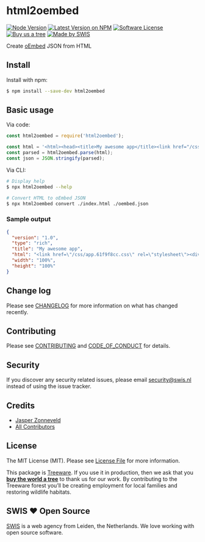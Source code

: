# html2oembed

[![Node Version](https://img.shields.io/node/v/html2oembed.svg?style=flat-square)](https://www.npmjs.com/package/html2oembed)
[![Latest Version on NPM](https://img.shields.io/npm/v/html2oembed.svg?style=flat-square)](https://www.npmjs.com/package/html2oembed)
[![Software License](https://img.shields.io/github/license/swisnl/html2oembed.svg?style=flat-square)](LICENSE.md)
[![Buy us a tree](https://img.shields.io/badge/Treeware-%F0%9F%8C%B3-lightgreen.svg?style=flat-square)](https://plant.treeware.earth/swisnl/html2oembed)
[![Made by SWIS](https://img.shields.io/badge/%F0%9F%9A%80-made%20by%20SWIS-%230737A9.svg?style=flat-square)](https://www.swis.nl)

Create [oEmbed](https://oembed.com/) JSON from HTML

## Install

Install with npm:
```bash
$ npm install --save-dev html2oembed
```

## Basic usage

Via code:
```js
const html2oembed = require('html2oembed');

const html = '<html><head><title>My awesome app</title><link href="/css/app.61f9f8cc.css" rel="stylesheet"></head><body><div id="app"></div><script type="text/javascript" src="/js/chunk-vendors.e42a3317.js"></script><script type="text/javascript" src="/js/app.c0e16a2e.js"></script></body></html>';
const parsed = html2oembed.parse(html);
const json = JSON.stringify(parsed);
```

Via CLI:
```bash
# Display help
$ npx html2oembed --help

# Convert HTML to oEmbed JSON
$ npx html2oembed convert ./index.html ./oembed.json
```

### Sample output

```json
{
  "version": "1.0",
  "type": "rich",
  "title": "My awesome app",
  "html": "<link href=\"/css/app.61f9f8cc.css\" rel=\"stylesheet\"><div id=\"app\"></div><script type=\"text/javascript\" src=\"/js/chunk-vendors.e42a3317.js\"></script><script type=\"text/javascript\" src=\"/js/app.c0e16a2e.js\"></script>",
  "width": "100%",
  "height": "100%"
}
```

## Change log

Please see [CHANGELOG](CHANGELOG.md) for more information on what has changed recently.


## Contributing

Please see [CONTRIBUTING](CONTRIBUTING.md) and [CODE_OF_CONDUCT](CODE_OF_CONDUCT.md) for details.


## Security

If you discover any security related issues, please email security@swis.nl instead of using the issue tracker.


## Credits

- [Jasper Zonneveld](https://github.com/JaZo)
- [All Contributors](../../contributors)


## License

The MIT License (MIT). Please see [License File](LICENSE.md) for more information.

This package is [Treeware](https://treeware.earth). If you use it in production, then we ask that you [**buy the world a tree**](https://plant.treeware.earth/swisnl/html2oembed) to thank us for our work. By contributing to the Treeware forest you’ll be creating employment for local families and restoring wildlife habitats.


## SWIS :heart: Open Source

[SWIS](https://www.swis.nl) is a web agency from Leiden, the Netherlands. We love working with open source software.
